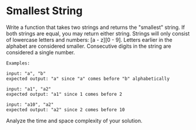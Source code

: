 # Smallest String

Write a function that takes two strings and returns the "smallest" string. If
both strings are equal, you may return either string. Strings will only consist 
of lowercase letters and numbers: [a - z][0 - 9]. Letters earlier in the alphabet 
are considered smaller. Consecutive digits in the string are considered a single 
number.

```
Examples:

input: "a", "b"
expected output: "a" since "a" comes before "b" alphabetically 

input: "a1", "a2"
expected output: "a1" since 1 comes before 2

input: "a10", "a2"
expected output: "a2" since 2 comes before 10 
```

Analyze the time and space complexity of your solution.